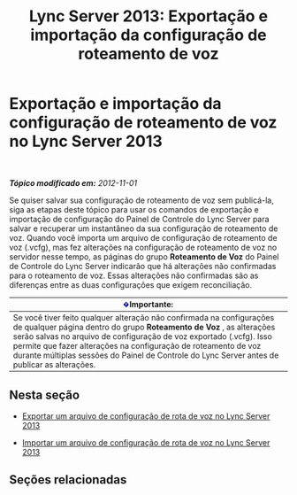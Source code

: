 ﻿---
title: 'Lync Server 2013: Exportação e importação da configuração de roteamento de voz'
TOCTitle: Exportação e importação da configuração de roteamento de voz
ms:assetid: c9b78622-5725-43b0-9ee1-5b82b1e1c8eb
ms:mtpsurl: https://technet.microsoft.com/pt-br/library/Gg398836(v=OCS.15)
ms:contentKeyID: 49308104
ms.date: 05/19/2016
mtps_version: v=OCS.15
ms.translationtype: HT
---

# Exportação e importação da configuração de roteamento de voz no Lync Server 2013

 

_**Tópico modificado em:** 2012-11-01_

Se quiser salvar sua configuração de roteamento de voz sem publicá-la, siga as etapas deste tópico para usar os comandos de exportação e importação de configuração do Painel de Controle do Lync Server para salvar e recuperar um instantâneo da sua configuração de roteamento de voz. Quando você importa um arquivo de configuração de roteamento de voz (.vcfg), mas fez alterações na configuração de roteamento de voz no servidor nesse tempo, as páginas do grupo **Roteamento de Voz** do Painel de Controle do Lync Server indicarão que há alterações não confirmadas para o roteamento de voz. Essas alterações não confirmadas são as diferenças entre as duas configurações que exigem reconciliação.

<table>
<thead>
<tr class="header">
<th><img src="images/Gg425939.important(OCS.15).gif" title="important" alt="important" />Importante:</th>
</tr>
</thead>
<tbody>
<tr class="odd">
<td>Se você tiver feito qualquer alteração não confirmada na configurações de qualquer página dentro do grupo <strong>Roteamento de Voz</strong> , as alterações serão salvas no arquivo de configuração de voz exportado (.vcfg). Isso permite que fazer alterações na configuração de roteamento de voz durante múltiplas sessões do Painel de Controle do Lync Server antes de publicar as alterações.</td>
</tr>
</tbody>
</table>


## Nesta seção

  - [Exportar um arquivo de configuração de rota de voz no Lync Server 2013](lync-server-2013-export-a-voice-route-configuration-file.md)

  - [Importar um arquivo de configuração de rota de voz no Lync Server 2013](lync-server-2013-import-a-voice-route-configuration-file.md)

## Seções relacionadas


